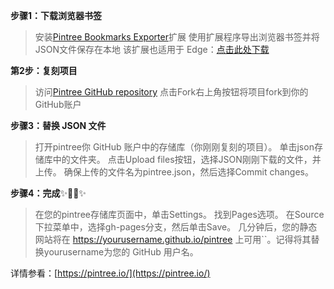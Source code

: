 **步骤1：下载浏览器书签**
> 安装[Pintree Bookmarks Exporter](https://chromewebstore.google.com/detail/pintree-bookmarks-exporte/mjcglnkikjidokobpfdcdmcnfdicojce)扩展
> 使用扩展程序导出浏览器书签并将JSON文件保存在本地
> 该扩展也适用于 Edge：[点击此处下载](https://microsoftedge.microsoft.com/addons/detail/pintree-bookmarks-exporte/binmofchlenaimbnocogbpebiodjlgkm)

**第2步：复刻项目**
> 访问[Pintree GitHub repository](https://github.com/Pintree-io/pintree)
> 点击Fork右上角按钮将项目fork到你的GitHub账户

**步骤3：替换 JSON 文件**
> 打开pintree你 GitHub 账户中的存储库（你刚刚复刻的项目）。
> 单击json存储库中的文件夹。
> 点击Upload files按钮，选择JSON刚刚下载的文件，并上传。
> 确保上传的文件名为pintree.json，然后选择Commit changes。

**步骤4：完成**✨🎉🎉✨
> 在您的pintree存储库页面中，单击Settings。
> 找到Pages选项。
> 在Source下拉菜单中，选择gh-pages分支，然后单击Save。
> 几分钟后，您的静态网站将在 https://yourusername.github.io/pintree 上可用``。记得将其替换yourusername为您的 GitHub 用户名。

详情参看：[https://pintree.io/](https://pintree.io/)